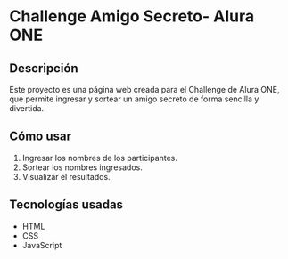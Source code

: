 <h1> Challenge Amigo Secreto- Alura ONE </h1>

## Descripción
Este proyecto es una página web creada para el Challenge de Alura ONE, que permite ingresar y sortear un amigo secreto de forma sencilla y divertida.

## Cómo usar
1. Ingresar los nombres de los participantes.
2. Sortear los nombres ingresados.
3. Visualizar el resultados.

## Tecnologías usadas
- HTML  
- CSS  
- JavaScript
